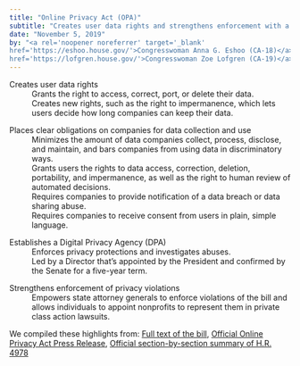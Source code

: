 ```yaml
---
title: "Online Privacy Act (OPA)"
subtitle: "Creates user data rights and strengthens enforcement with a Digital Privacy Agency and state level attorneys"
date: "November 5, 2019"
by: "<a rel='noopener noreferrer' target='_blank'
href='https://eshoo.house.gov/'>Congresswoman Anna G. Eshoo (CA-18)</a>, <a rel='noopener noreferrer' target='_blank'
href='https://lofgren.house.gov/'>Congresswoman Zoe Lofgren (CA-19)</a>"
---
```


<dl>
  <dt>Creates user data rights</dt>
  <dd>
    Grants the right to access, correct, port, or delete their data.
  </dd>
  <dd>
    Creates new rights, such as the right to impermanence, which lets users decide how long companies can keep their data.
  </dd>
</dl>

<dl>
  <dt>Places clear obligations on companies for data collection and use</dt>
  <dd>
    Minimizes the amount of data companies collect, process, disclose, and maintain, and bars companies from using data in discriminatory ways.
  </dd>
  <dd>
    Grants users the rights to data access, correction, deletion, portability, and impermanence, as well as the right to human review of automated decisions.
  </dd>
  <dd>
    Requires companies to provide notification of a data breach or data sharing abuse.
  </dd>    
  <dd>
    Requires companies to receive consent from users in plain, simple language.
  </dd>    
</dl>

<dl>
  <dt>Establishes a Digital Privacy Agency (DPA)</dt>
  <dd>
    Enforces privacy protections and investigates abuses.
  </dd>
  <dd>
    Led by a Director that’s appointed by the President and confirmed by the Senate for a five-year term.
  </dd>
</dl>

<dl>
  <dt>Strengthens enforcement of privacy violations</dt>
  <dd>
    Empowers state attorney generals to enforce violations of the bill and allows individuals to appoint nonprofits to represent them in private class action lawsuits.
  </dd>
</dl>

We compiled these highlights from: <a rel="noopener noreferrer" target="_blank"
href="https://eshoo.house.gov/sites/eshoo.house.gov/files/migrated/wp-content/uploads/2019/11/Bill-Text-Online-Privacy-Act-Eshoo-Lofgren.pdf">Full text of the bill</a>, <a rel="noopener noreferrer" target="_blank"
href="https://eshoo.house.gov/media/press-releases/eshoo-lofgren-introduce-online-privacy-act">Official Online Privacy Act Press Release</a>, <a rel="noopener noreferrer" target="_blank"
href="https://eshoo.house.gov/sites/eshoo.house.gov/files/migrated/wp-content/uploads/2019/11/Section-by-Section-Online-Privacy-Act-Eshoo-Lofgren.pdf">Official section-by-section summary of H.R. 4978</a>
